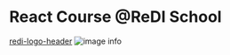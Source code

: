 # React Course @ReDI School
[redi-logo-header](https://files.slack.com/files-pri/T0HN7F83D-F05QW7B5Y5Q/redi-logo-header.png)
![image info](images/redi-logo.png)

